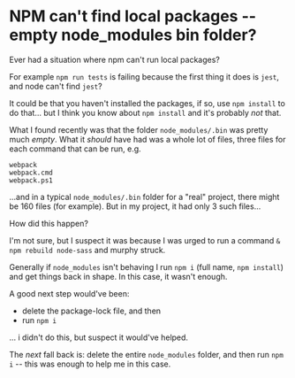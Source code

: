 # NPM can't find local packages -- empty node_modules bin folder?

Ever had a situation where npm can't run local packages?

For example `npm run tests` is failing because the first thing it does is `jest`, and node can't find `jest`?

It could be that you haven't installed the packages, if so, use `npm install` to do that... but I think you know about `npm install` and it's probably *not* that.

What I found recently was that the folder `node_modules/.bin` was pretty much *empty*. What it *should* have had was a whole lot of files, three files for each command that can be run, e.g.

	webpack
	webpack.cmd
	webpack.ps1

...and in a typical `node_modules/.bin` folder for a "real" project, there might be 160 files (for example). But in my project, it had only 3 such files...

How did this happen?

I'm not sure, but I suspect it was because I was urged to run a command `& npm rebuild node-sass` and murphy struck.

Generally if `node_modules` isn't behaving I run `npm i` (full name, `npm install`) and get things back in shape. In this case, it wasn't enough.

A good next step would've been:

- delete the package-lock file, and then
- run `npm i`

... i didn't do this, but suspect it would've helped.

The *next* fall back is: delete the entire `node_modules` folder, and then run `npm i` -- this was enough to help me in this case.
